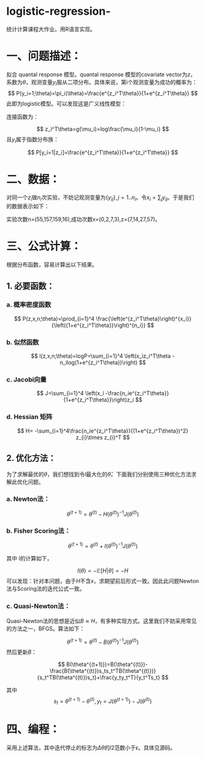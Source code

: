 # logistic-regression-
统计计算课程大作业。用R语言实现。

# 一、问题描述：

拟合 quantal response 模型。quantal response 模型的covariate vector为$z$，系数为$\theta$，观测变量$y_i$服从二项分布。具体来说，第i个观测变量为成功的概率为：
$$
P(y_i=1;\theta)=\pi_i(\theta)=\frac{e^{z_i^T\theta}}{1+e^{z_i^T\theta}}
$$
此即为logistic模型。可以发现这是广义线性模型：

连接函数为：

$$
z_i^T\theta=g(\mu_i)=log\frac{\mu_i}{1-\mu_i}
$$
且$y_i$属于指数分布族：

$$
P[y_i=1|z_i]=\frac{e^{z_i^T\theta}}{1+e^{z_i^T\theta}}
$$

# 二、数据：

对同一个$z_i$做$n_i$次实验，不妨记观测变量为$\{y_{ij}\},j=1..n_i$。令$x_i=\sum_{j}y_{ij}$。于是我们的数据表示如下：

实验次数n=(55,157,159,16),成功次数x=(0,2,7,3),z=(7,14,27,57)。
  
# 三、公式计算：

根据分布函数，容易计算出以下结果。

## 1. 必要函数：
### a. 概率密度函数

$$
P(z,x,n;\theta)=\prod_{i=1}^4 \frac{\left(e^{z_i^T\theta}\right)^{x_i}}{\left({1+e^{z_i^T\theta}}\right)^{n_i}}
$$

### b. 似然函数

$$
l(z,x,n;\theta)=logP=\sum_{i=1}^4 \left(x_iz_i^T\theta -n_ilog(1+e^{z_i^T\theta})\right)
$$

### c. Jacobi向量

$$
J=\sum_{i=1}^4 \left(x_i -\frac{n_ie^{z_i^T\theta}}{1+e^{z_i^T\theta}}\right)z_i
$$

### d. Hessian 矩阵

$$
H=
-\sum_{i=1}^4\frac{n_ie^{z_i^T\theta}}{(1+e^{z_i^T\theta})^2} z_{i}\times z_{i}^T
$$

## 2. 优化方法：

为了求解最优的$\theta$，我们想找到令$l$最大化的$\hat{\theta}$。下面我们分别使用三种优化方法求解此优化问题。

### a. Newton法：

$$\theta^{(t+1)}=\theta^{(t)}
-H(\theta^{(t)})^{-1}
J(\theta^{(t)})
$$

### b. Fisher Scoring法：

$$\theta^{(t+1)}=
\theta^{(t)}
+I(\theta^{(t)})^{-1}
J(\theta^{(t)})
$$

其中 I的计算如下，

$$
I(\theta)=-\mathbb{E}[H|\theta]=-H
$$
可以发现：针对本问题，由于$H$不含$x$，求期望前后形式一致。因此此问题Newton法与Scoring法的迭代公式一致。

### c. Quasi-Newton法：

Quasi-Newton法的思想是近似$B\approx H$，有多种实现方式。这里我们不妨采用常见的方法之一，BFGS。算法如下：

$$
\theta^{(t+1)}=\theta^{(t)}-B(\theta^{(t)})^{-1}J(\theta^{(t)})
$$
然后更新$B$：

$$
B(\theta^{(t+1)})=B(\theta^{(t)})-\frac{B(\theta^{(t)})s_ts_t^TB(\theta^{(t)})}{s_t^TB(\theta^{(t)})s_t}+\frac{y_ty_t^T}{y_t^Ts_t}
$$

其中
$$
s_t=\theta^{(t+1)}-\theta^{(t)},y_t=J(\theta^{(t+1)})-J(\theta^{(t)})
$$


# 四、编程：

采用上述算法，其中迭代停止的标志为$\Delta\theta$的$l2$范数小于$\epsilon$。具体见源码。
